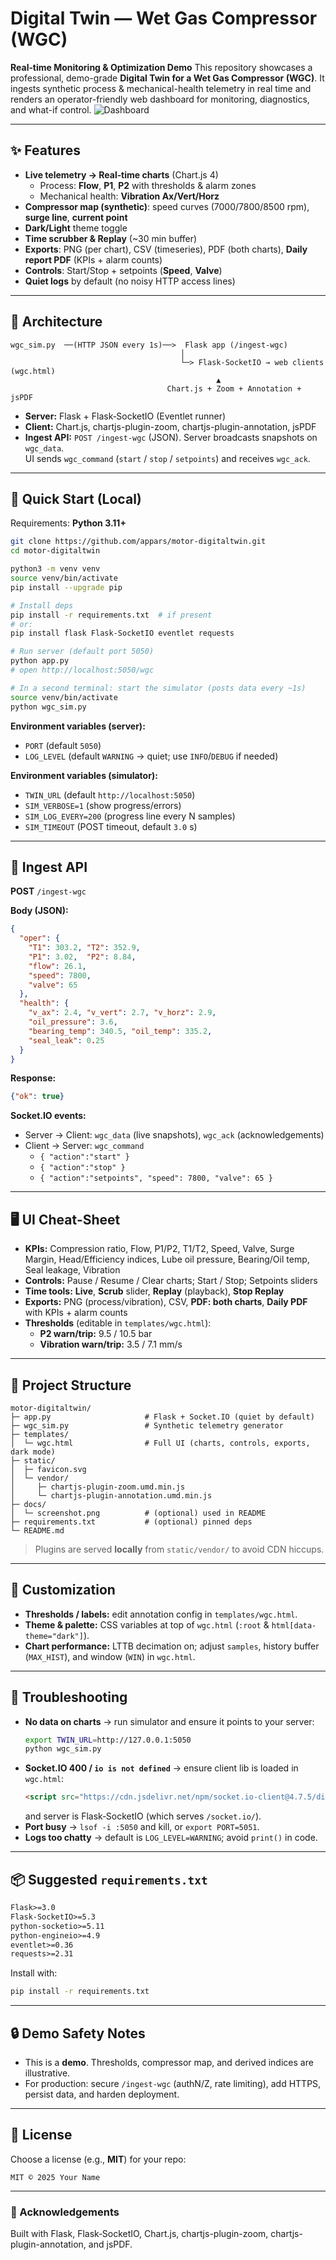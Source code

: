 # Digital Twin — Wet Gas Compressor (WGC)
**Real‑time Monitoring & Optimization Demo**
This repository showcases a professional, demo-grade **Digital Twin for a Wet Gas Compressor (WGC)**. It ingests synthetic process & mechanical-health telemetry in real time and renders an operator-friendly web dashboard for monitoring, diagnostics, and what-if control.
![Dashboard](docs/screenshot.png)

---

## ✨ Features

- **Live telemetry → Real‑time charts** (Chart.js 4)  
  - Process: **Flow**, **P1**, **P2** with thresholds & alarm zones  
  - Mechanical health: **Vibration Ax/Vert/Horz**
- **Compressor map (synthetic)**: speed curves (7000/7800/8500 rpm), **surge line**, **current point**
- **Dark/Light** theme toggle
- **Time scrubber & Replay** (~30 min buffer)
- **Exports**: PNG (per chart), CSV (timeseries), PDF (both charts), **Daily report PDF** (KPIs + alarm counts)
- **Controls**: Start/Stop + setpoints (**Speed**, **Valve**)
- **Quiet logs** by default (no noisy HTTP access lines)

---

## 🧱 Architecture

```
wgc_sim.py  ──(HTTP JSON every 1s)──>  Flask app (/ingest-wgc)
                                      │
                                      └─> Flask-SocketIO → web clients (wgc.html)
                                              ▲
                                   Chart.js + Zoom + Annotation + jsPDF
```

- **Server:** Flask + Flask‑SocketIO (Eventlet runner)  
- **Client:** Chart.js, chartjs-plugin-zoom, chartjs-plugin-annotation, jsPDF  
- **Ingest API:** `POST /ingest-wgc` (JSON). Server broadcasts snapshots on `wgc_data`.  
  UI sends `wgc_command` (`start` / `stop` / `setpoints`) and receives `wgc_ack`.

---

## 🚀 Quick Start (Local)

Requirements: **Python 3.11+**

```bash
git clone https://github.com/appars/motor-digitaltwin.git
cd motor-digitaltwin

python3 -m venv venv
source venv/bin/activate
pip install --upgrade pip

# Install deps
pip install -r requirements.txt  # if present
# or:
pip install flask Flask-SocketIO eventlet requests

# Run server (default port 5050)
python app.py
# open http://localhost:5050/wgc

# In a second terminal: start the simulator (posts data every ~1s)
source venv/bin/activate
python wgc_sim.py
```

**Environment variables (server):**

- `PORT` (default `5050`)
- `LOG_LEVEL` (default `WARNING` → quiet; use `INFO`/`DEBUG` if needed)

**Environment variables (simulator):**

- `TWIN_URL` (default `http://localhost:5050`)
- `SIM_VERBOSE=1` (show progress/errors)
- `SIM_LOG_EVERY=200` (progress line every N samples)
- `SIM_TIMEOUT` (POST timeout, default `3.0` s)

---

## 📡 Ingest API

**POST** `/ingest-wgc`

**Body (JSON):**
```json
{
  "oper": {
    "T1": 303.2, "T2": 352.9,
    "P1": 3.02,  "P2": 8.84,
    "flow": 26.1,
    "speed": 7800,
    "valve": 65
  },
  "health": {
    "v_ax": 2.4, "v_vert": 2.7, "v_horz": 2.9,
    "oil_pressure": 3.6,
    "bearing_temp": 340.5, "oil_temp": 335.2,
    "seal_leak": 0.25
  }
}
```

**Response:**
```json
{"ok": true}
```

**Socket.IO events:**

- Server → Client: `wgc_data` (live snapshots), `wgc_ack` (acknowledgements)  
- Client → Server: `wgc_command`  
  - `{ "action":"start" }`  
  - `{ "action":"stop" }`  
  - `{ "action":"setpoints", "speed": 7800, "valve": 65 }`

---

## 🖥️ UI Cheat‑Sheet

- **KPIs:** Compression ratio, Flow, P1/P2, T1/T2, Speed, Valve, Surge Margin, Head/Efficiency indices, Lube oil pressure, Bearing/Oil temp, Seal leakage, Vibration
- **Controls:** Pause / Resume / Clear charts; Start / Stop; Setpoints sliders
- **Time tools:** **Live**, **Scrub** slider, **Replay** (playback), **Stop Replay**
- **Exports:** PNG (process/vibration), CSV, **PDF: both charts**, **Daily PDF** with KPIs + alarm counts
- **Thresholds** (editable in `templates/wgc.html`):
  - **P2 warn/trip:** 9.5 / 10.5 bar
  - **Vibration warn/trip:** 3.5 / 7.1 mm/s

---

## 📁 Project Structure

```
motor-digitaltwin/
├─ app.py                     # Flask + Socket.IO (quiet by default)
├─ wgc_sim.py                 # Synthetic telemetry generator
├─ templates/
│  └─ wgc.html                # Full UI (charts, controls, exports, dark mode)
├─ static/
│  ├─ favicon.svg
│  └─ vendor/
│     ├─ chartjs-plugin-zoom.umd.min.js
│     └─ chartjs-plugin-annotation.umd.min.js
├─ docs/
│  └─ screenshot.png          # (optional) used in README
├─ requirements.txt           # (optional) pinned deps
└─ README.md
```

> Plugins are served **locally** from `static/vendor/` to avoid CDN hiccups.

---

## 🔧 Customization

- **Thresholds / labels:** edit annotation config in `templates/wgc.html`.
- **Theme & palette:** CSS variables at top of `wgc.html` (`:root` & `html[data-theme="dark"]`).
- **Chart performance:** LTTB decimation on; adjust `samples`, history buffer (`MAX_HIST`), and window (`WIN`) in `wgc.html`.

---

## 🧪 Troubleshooting

- **No data on charts** → run simulator and ensure it points to your server:
  ```bash
  export TWIN_URL=http://127.0.0.1:5050
  python wgc_sim.py
  ```
- **Socket.IO 400 / `io is not defined`** → ensure client lib is loaded in `wgc.html`:
  ```html
  <script src="https://cdn.jsdelivr.net/npm/socket.io-client@4.7.5/dist/socket.io.min.js"></script>
  ```
  and server is Flask‑SocketIO (which serves `/socket.io/`).
- **Port busy** → `lsof -i :5050` and kill, or `export PORT=5051`.
- **Logs too chatty** → default is `LOG_LEVEL=WARNING`; avoid `print()` in code.

---

## 📦 Suggested `requirements.txt`

```txt
Flask>=3.0
Flask-SocketIO>=5.3
python-socketio>=5.11
python-engineio>=4.9
eventlet>=0.36
requests>=2.31
```

Install with:
```bash
pip install -r requirements.txt
```

---

## 🔒 Demo Safety Notes

- This is a **demo**. Thresholds, compressor map, and derived indices are illustrative.
- For production: secure `/ingest-wgc` (authN/Z, rate limiting), add HTTPS, persist data, and harden deployment.

---

## 📜 License

Choose a license (e.g., **MIT**) for your repo:

```
MIT © 2025 Your Name
```

---

### 🙌 Acknowledgements
Built with Flask, Flask‑SocketIO, Chart.js, chartjs-plugin-zoom, chartjs-plugin-annotation, and jsPDF.
